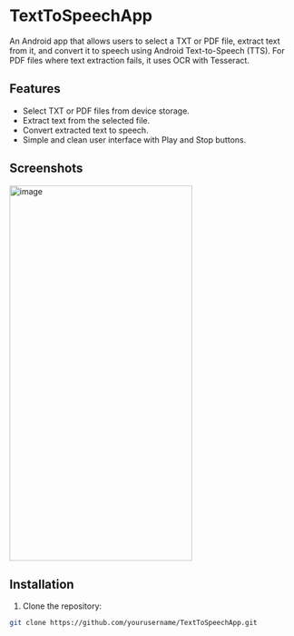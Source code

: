 # TextToSpeechApp

An Android app that allows users to select a TXT or PDF file, extract text from it, and convert it to speech using Android Text-to-Speech (TTS). For PDF files where text extraction fails, it uses OCR with Tesseract.

## Features
- Select TXT or PDF files from device storage.
- Extract text from the selected file.
- Convert extracted text to speech.
- Simple and clean user interface with Play and Stop buttons.

## Screenshots

<img width="322" height="661" alt="image" src="https://github.com/user-attachments/assets/f8553013-a81e-4b98-b841-72f0ce37164e" />

## Installation
1. Clone the repository:
```bash
git clone https://github.com/yourusername/TextToSpeechApp.git
